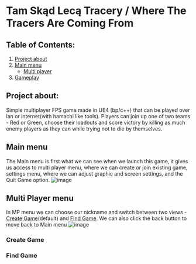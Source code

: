 # Tam Skąd Lecą Tracery / Where The Tracers Are Coming From
## Table of Contents:
1. [Project about](#project-about)
2. [Main menu](#main-menu)
   - [Multi player](#multi-player-menu)
3. [Gameplay](#main-menu)

## Project about:

Simple multiplayer FPS game made in UE4 (bp/c++) that can be played over lan or internet(with hamachi like tools).
Players can join up one of two teams - Red or Green, choose their loadouts and score victory by killing as much enemy players as they can while trying not to die by themselves.
  
## Main menu

The Main menu is first what we can see when we launch this game, it gives us access to multi player menu, where we can create or join existing game, settings menu, where we can adjust graphic and screen settings, and the Quit Game option.
![image](https://user-images.githubusercontent.com/56792313/129456380-2f68c849-48f5-4942-81bc-c3aa3060d8fb.png)

## Multi Player menu
In MP menu we can choose our nickname and switch between two views - [Create Game](#create-game)(default) and [Find Game](#find-game). We can also click the back button to move back to Main menu
![image](https://user-images.githubusercontent.com/56792313/129456899-1068f98a-d7f8-4df3-9d72-5d6e503fc8e6.png)

### Create Game
### Find Game
  
